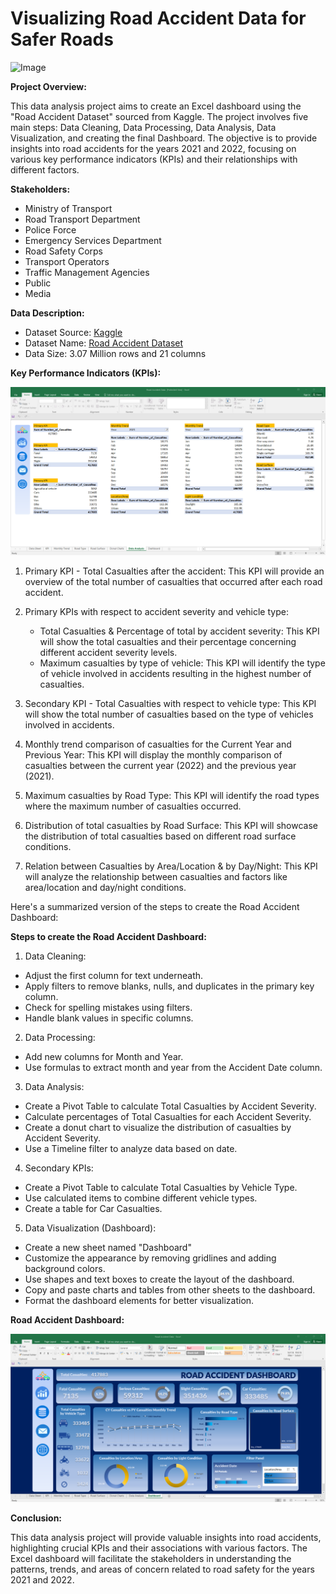 # Visualizing Road Accident Data for Safer Roads

![Image](https://media.istockphoto.com/id/1349610019/vector/car-accident-with-drivers-man-and-woman-vector-illustration.jpg?s=612x612&w=0&k=20&c=w111hIV0cUSdQX70XyGnvJdOnterFwe8PWqI18cfT1I=)

**Project Overview:**

This data analysis project aims to create an Excel dashboard using the "Road Accident Dataset" sourced from Kaggle. The project involves five main steps: Data Cleaning, Data Processing, Data Analysis, Data Visualization, and creating the final Dashboard. 
The objective is to provide insights into road accidents for the years 2021 and 2022, focusing on various key performance indicators (KPIs) and their relationships with different factors.

**Stakeholders:**

- Ministry of Transport
- Road Transport Department
- Police Force
- Emergency Services Department
- Road Safety Corps
- Transport Operators
- Traffic Management Agencies
- Public
- Media

**Data Description:**

- Dataset Source: [Kaggle](https://www.kaggle.com/)
- Dataset Name: [Road Accident Dataset](https://github.com/krvipin15/Data-Analytics-Project/blob/1aca00cff98358b3f14aec55f8c7785c47e20a37/Excel-Projects/Road-Accident-Analysis/Dataset_%26_Dashboard.xlsx)
- Data Size: 3.07 Million rows and 21 columns

**Key Performance Indicators (KPIs):**

![Data Analysis Sheet](https://github.com/jagritsharma24/road-accident-analysis/blob/main/Images/Road_Accident_Analysis_img.png?raw=true)

1. Primary KPI - Total Casualties after the accident: This KPI will provide an overview of the total number of casualties that occurred after each road accident.

2. Primary KPIs with respect to accident severity and vehicle type:
   - Total Casualties & Percentage of total by accident severity: This KPI will show the total casualties and their percentage concerning different accident severity levels.
   - Maximum casualties by type of vehicle: This KPI will identify the type of vehicle involved in accidents resulting in the highest number of casualties.

3. Secondary KPI - Total Casualties with respect to vehicle type: This KPI will show the total number of casualties based on the type of vehicles involved in accidents.

4. Monthly trend comparison of casualties for the Current Year and Previous Year: This KPI will display the monthly comparison of casualties between the current year (2022) and the previous year (2021).

5. Maximum casualties by Road Type: This KPI will identify the road types where the maximum number of casualties occurred.

6. Distribution of total casualties by Road Surface: This KPI will showcase the distribution of total casualties based on different road surface conditions.

7. Relation between Casualties by Area/Location & by Day/Night: This KPI will analyze the relationship between casualties and factors like area/location and day/night conditions.

Here's a summarized version of the steps to create the Road Accident Dashboard:

**Steps to create the Road Accident Dashboard:**

1. Data Cleaning:
+ Adjust the first column for text underneath.
+ Apply filters to remove blanks, nulls, and duplicates in the primary key column.
+ Check for spelling mistakes using filters.
+ Handle blank values in specific columns.

2. Data Processing:
+ Add new columns for Month and Year.
+ Use formulas to extract month and year from the Accident Date column.

3. Data Analysis:
+ Create a Pivot Table to calculate Total Casualties by Accident Severity.
+ Calculate percentages of Total Casualties for each Accident Severity.
+ Create a donut chart to visualize the distribution of casualties by Accident Severity.
+ Use a Timeline filter to analyze data based on date.

4. Secondary KPIs:
+ Create a Pivot Table to calculate Total Casualties by Vehicle Type.
+ Use calculated items to combine different vehicle types.
+ Create a table for Car Casualties.

5. Data Visualization (Dashboard):
+ Create a new sheet named "Dashboard"
+ Customize the appearance by removing gridlines and adding background colors.
+ Use shapes and text boxes to create the layout of the dashboard.
+ Copy and paste charts and tables from other sheets to the dashboard.
+ Format the dashboard elements for better visualization.

**Road Accident Dashboard:**

![Dashboard](https://github.com/jagritsharma24/road-accident-analysis/blob/main/Images/Road_Accident_Dashboard_img.png?raw=true)

**Conclusion:**

This data analysis project will provide valuable insights into road accidents, highlighting crucial KPIs and their associations with various factors. 
The Excel dashboard will facilitate the stakeholders in understanding the patterns, trends, and areas of concern related to road safety for the years 2021 and 2022.
